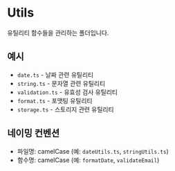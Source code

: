 # Utils

유틸리티 함수들을 관리하는 폴더입니다.

## 예시

- `date.ts` - 날짜 관련 유틸리티
- `string.ts` - 문자열 관련 유틸리티
- `validation.ts` - 유효성 검사 유틸리티
- `format.ts` - 포맷팅 유틸리티
- `storage.ts` - 스토리지 관련 유틸리티

## 네이밍 컨벤션

- 파일명: camelCase (예: `dateUtils.ts`, `stringUtils.ts`)
- 함수명: camelCase (예: `formatDate`, `validateEmail`)
